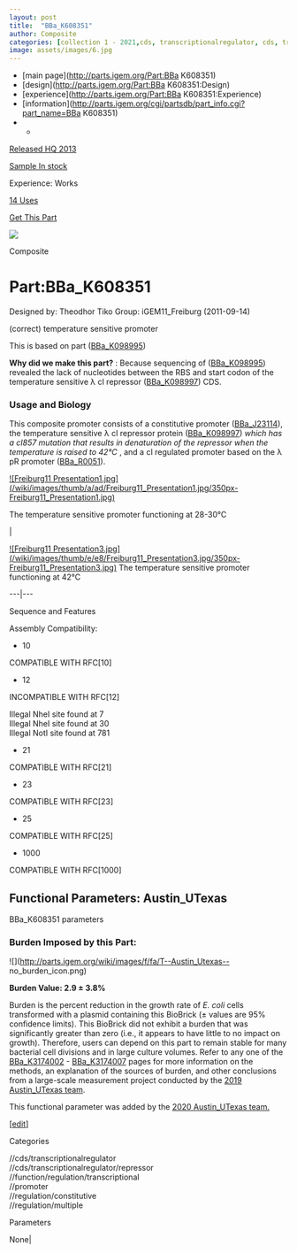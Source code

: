 ```yaml
---
layout: post
title:  "BBa_K608351"
author: Composite
categories: [collection 1 - 2021,cds, transcriptionalregulator, cds, transcriptionalregulator, repressor, function, regulation, transcriptional, promoter, regulation, constitutive, regulation, multiple] 
image: assets/images/6.jpg
---
```



  * [main page](http://parts.igem.org/Part:BBa K608351)
  * [design](http://parts.igem.org/Part:BBa K608351:Design)
  * [experience](http://parts.igem.org/Part:BBa K608351:Experience)
  * [information](http://parts.igem.org/cgi/partsdb/part_info.cgi?part_name=BBa K608351)
  *   * 

[Released HQ 2013](http://parts.igem.org/Help:Part_Status_Box)

[Sample In stock](http://parts.igem.org/Help:Part_Status_Box)

Experience: Works

[14 Uses](http://parts.igem.org/partsdb/uses.cgi?part=BBa_K608351)

[ Get This Part](http://parts.igem.org/partsdb/get_part.cgi?part=BBa_K608351)

![](http://parts.igem.org/images/partbypart/icon_composite.png)

Composite

# Part:BBa_K608351

Designed by: Theodhor Tiko   Group: iGEM11_Freiburg   (2011-09-14)

(correct) temperature sensitive promoter

This is based on part ([BBa_K098995](http://parts.igem.org/Part:BBa_K098995))

  

**Why did we make this part?** : Because sequencing of
([BBa_K098995](http://parts.igem.org/Part:BBa_K098995)) revealed the lack of
nucleotides between the RBS and start codon of the temperature sensitive λ cI
repressor ([BBa_K098997](http://parts.igem.org/Part:BBa_K098997)) CDS.

  

### Usage and Biology

This composite promoter consists of a constitutive promoter
([BBa_J23114](http://parts.igem.org/Part:BBa_J23114)), the temperature
sensitive λ cI repressor protein
([BBa_K098997](http://parts.igem.org/Part:BBa_K098997)) _which has a cI857
mutation that results in denaturation of the repressor when the temperature is
raised to 42°C_ , and a cI regulated promoter based on the λ pR promoter
([BBa_R0051](http://parts.igem.org/Part:BBa_R0051)).

  

[![Freiburg11
Presentation1.jpg](/wiki/images/thumb/a/ad/Freiburg11_Presentation1.jpg/350px-
Freiburg11_Presentation1.jpg)](/File:Freiburg11_Presentation1.jpg)

The temperature sensitive promoter functioning at 28-30°C

|

[![Freiburg11
Presentation3.jpg](/wiki/images/thumb/e/e8/Freiburg11_Presentation3.jpg/350px-
Freiburg11_Presentation3.jpg)](/File:Freiburg11_Presentation3.jpg) The
temperature sensitive promoter functioning at 42°C  
  
---|---  
  
  
Sequence and Features

  

Assembly Compatibility:

  * 10

COMPATIBLE WITH RFC[10]

  * 12

INCOMPATIBLE WITH RFC[12]

Illegal NheI site found at 7  
Illegal NheI site found at 30  
Illegal NotI site found at 781  

  * 21

COMPATIBLE WITH RFC[21]

  * 23

COMPATIBLE WITH RFC[23]

  * 25

COMPATIBLE WITH RFC[25]

  * 1000

COMPATIBLE WITH RFC[1000]

  

  

## Functional Parameters: Austin_UTexas

BBa_K608351 parameters

### Burden Imposed by this Part:

![](http://parts.igem.org/wiki/images/f/fa/T--Austin_Utexas--
no_burden_icon.png)

**Burden Value: 2.9 ± 3.8%**

Burden is the percent reduction in the growth rate of _E. coli_ cells
transformed with a plasmid containing this BioBrick (± values are 95%
confidence limits). This BioBrick did not exhibit a burden that was
significantly greater than zero (i.e., it appears to have little to no impact
on growth). Therefore, users can depend on this part to remain stable for many
bacterial cell divisions and in large culture volumes. Refer to any one of the
[BBa_K3174002](http://parts.igem.org/Part:BBa_K3174002) \-
[BBa_K3174007](http://parts.igem.org/Part:BBa_K3174007) pages for more
information on the methods, an explanation of the sources of burden, and other
conclusions from a large-scale measurement project conducted by the [2019
Austin_UTexas team](http://2019.igem.org/Team:Austin_UTexas).

This functional parameter was added by the [2020 Austin_UTexas
team.](http://2020.igem.org/Team:Austin_UTexas/Contribution)

[[edit](http://parts.igem.org/partsdb/part_info.cgi?part_name=BBa_K608351)]

Categories

//cds/transcriptionalregulator  
//cds/transcriptionalregulator/repressor  
//function/regulation/transcriptional  
//promoter  
//regulation/constitutive  
//regulation/multiple

Parameters

None|


